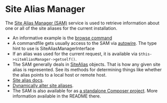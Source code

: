 Site Alias Manager
==================

The [Site Alias Manager (SAM)](https://github.com/consolidation/site-alias/blob/4.0.1/src/SiteAliasManager.php) service is used to retrieve information about one or all of the site aliases for the current installation.

- An informative example is the [browse command](https://github.com/drush-ops/drush/blob/13.x/src/Commands/core/BrowseCommands.php)
- A commandfile gets usually access to the SAM via [autowire](dependency-injection.md#autowire). The type hint to use is SiteAliasManagerInterface
- If an alias was used for the current request, it is available via `$this->siteAliasManager->getself()`.
- The SAM generally deals in [SiteAlias](https://github.com/consolidation/site-alias/blob/main/src/SiteAlias.php) objects. That is how any given site alias is represented. See its methods for determining things like whether the alias points to a local host or remote host.
- [Site alias docs](site-aliases.md).
- [Dynamically alter site aliases](https://raw.githubusercontent.com/drush-ops/drush/11.x/examples/Commands/SiteAliasAlterCommands.php).
- The SAM is also available for as [a standalone Composer project](https://github.com/consolidation/site-alias). More information available in the README there.
